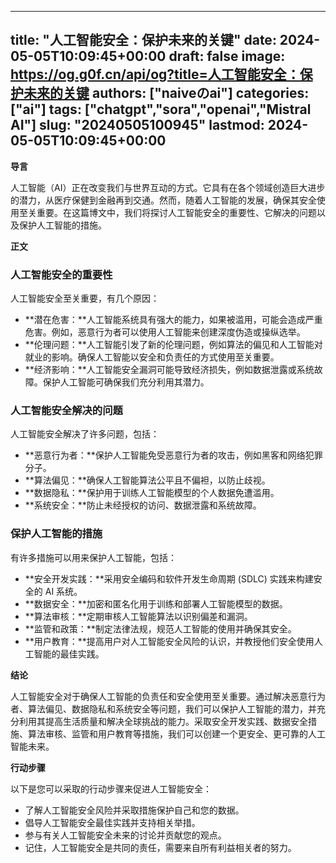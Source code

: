 
---
title: "人工智能安全：保护未来的关键"
date: 2024-05-05T10:09:45+00:00
draft: false
image: https://og.g0f.cn/api/og?title=人工智能安全：保护未来的关键
authors: ["naiveのai"]
categories: ["ai"]
tags: ["chatgpt","sora","openai","Mistral AI"]
slug: "20240505100945"
lastmod: 2024-05-05T10:09:45+00:00
---
**导言**

人工智能（AI）正在改变我们与世界互动的方式。它具有在各个领域创造巨大进步的潜力，从医疗保健到金融再到交通。然而，随着人工智能的发展，确保其安全使用至关重要。在这篇博文中，我们将探讨人工智能安全的重要性、它解决的问题以及保护人工智能的措施。

**正文**

### 人工智能安全的重要性

人工智能安全至关重要，有几个原因：

- **潜在危害：**人工智能系统具有强大的能力，如果被滥用，可能会造成严重危害。例如，恶意行为者可以使用人工智能来创建深度伪造或操纵选举。
- **伦理问题：**人工智能引发了新的伦理问题，例如算法的偏见和人工智能对就业的影响。确保人工智能以安全和负责任的方式使用至关重要。
- **经济影响：**人工智能安全漏洞可能导致经济损失，例如数据泄露或系统故障。保护人工智能可确保我们充分利用其潜力。

### 人工智能安全解决的问题

人工智能安全解决了许多问题，包括：

- **恶意行为者：**保护人工智能免受恶意行为者的攻击，例如黑客和网络犯罪分子。
- **算法偏见：**确保人工智能算法公平且不偏袒，以防止歧视。
- **数据隐私：**保护用于训练人工智能模型的个人数据免遭滥用。
- **系统安全：**防止未经授权的访问、数据泄露和系统故障。

### 保护人工智能的措施

有许多措施可以用来保护人工智能，包括：

- **安全开发实践：**采用安全编码和软件开发生命周期 (SDLC) 实践来构建安全的 AI 系统。
- **数据安全：**加密和匿名化用于训练和部署人工智能模型的数据。
- **算法审核：**定期审核人工智能算法以识别偏差和漏洞。
- **监管和政策：**制定法律法规，规范人工智能的使用并确保其安全。
- **用户教育：**提高用户对人工智能安全风险的认识，并教授他们安全使用人工智能的最佳实践。

**结论**

人工智能安全对于确保人工智能的负责任和安全使用至关重要。通过解决恶意行为者、算法偏见、数据隐私和系统安全等问题，我们可以保护人工智能的潜力，并充分利用其提高生活质量和解决全球挑战的能力。采取安全开发实践、数据安全措施、算法审核、监管和用户教育等措施，我们可以创建一个更安全、更可靠的人工智能未来。

**行动步骤**

以下是您可以采取的行动步骤来促进人工智能安全：

- 了解人工智能安全风险并采取措施保护自己和您的数据。
- 倡导人工智能安全最佳实践并支持相关举措。
- 参与有关人工智能安全未来的讨论并贡献您的观点。
- 记住，人工智能安全是共同的责任，需要来自所有利益相关者的努力。